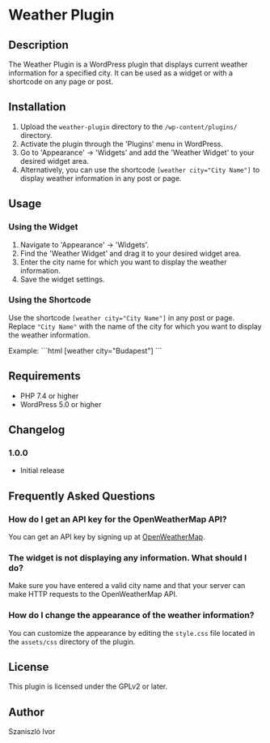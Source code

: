 # Weather Plugin

## Description
The Weather Plugin is a WordPress plugin that displays current weather information for a specified city. It can be used as a widget or with a shortcode on any page or post.

## Installation
1. Upload the `weather-plugin` directory to the `/wp-content/plugins/` directory.
2. Activate the plugin through the 'Plugins' menu in WordPress.
3. Go to 'Appearance' -> 'Widgets' and add the 'Weather Widget' to your desired widget area.
4. Alternatively, you can use the shortcode `[weather city="City Name"]` to display weather information in any post or page.

## Usage
### Using the Widget
1. Navigate to 'Appearance' -> 'Widgets'.
2. Find the 'Weather Widget' and drag it to your desired widget area.
3. Enter the city name for which you want to display the weather information.
4. Save the widget settings.

### Using the Shortcode
Use the shortcode `[weather city="City Name"]` in any post or page. Replace `"City Name"` with the name of the city for which you want to display the weather information.

Example:
\`\`\`html
[weather city="Budapest"]
\`\`\`

## Requirements
- PHP 7.4 or higher
- WordPress 5.0 or higher

## Changelog

### 1.0.0
- Initial release

## Frequently Asked Questions

### How do I get an API key for the OpenWeatherMap API?
You can get an API key by signing up at [OpenWeatherMap](https://openweathermap.org/appid).

### The widget is not displaying any information. What should I do?
Make sure you have entered a valid city name and that your server can make HTTP requests to the OpenWeatherMap API.

### How do I change the appearance of the weather information?
You can customize the appearance by editing the `style.css` file located in the `assets/css` directory of the plugin.

## License
This plugin is licensed under the GPLv2 or later.

## Author
Szaniszló Ivor
